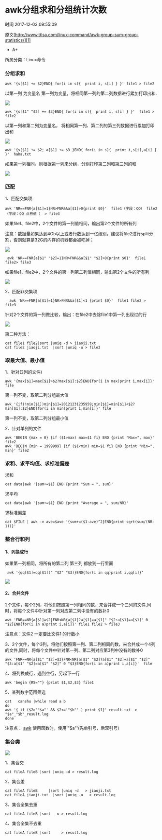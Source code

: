 # awk分组求和分组统计次数

 时间 2017-12-03 09:55:09  

原文[http://www.ttlsa.com/linux-command/awk-group-sum-group-statistics/][1]


* A+

所属分类：Linux命令 

### 分组求和 

    awk '{s[$1] += $2}END{ for(i in s){  print i, s[i] } }' file1 > file2
    

以第一列 为变量名 第一列为变量，将相同第一列的第二列数据进行累加打印出和.

![][3]

    awk '{s[$1" "$2] += $3}END{ for(i in s){  print i, s[i] } }'  file1 > file2
    

以第一列和第二列为变量名， 将相同第一列、第二列的第三列数据进行累加打印出和

![][4]

    awk '{s[$1] += $2; a[$1] += $3 }END{ for(i in s){  print i,s[i],a[i] } }'  haha.txt
    

如果第一列相同，则根据第一列来分组，分别打印第二列和第三列的和

![][5]

### 匹配 

1、匹配交集项

    awk 'NR==FNR{a[$1]=1}NR>FNR&&a[$1]>0{print $0}'  file1（字段：QQ） file2（字段：QQ 点券值 ） > file3
    

如果file1、file2中，2个文件的第一列值相同，输出第2个文件的所有列

注意：数据量如果达到4Gb以上或者行数达到一亿级别，建议将file2进行split分割，否则就算是32G的内存的机器都会被吃掉；

![][6]

     awk 'NR==FNR{a[$1" "$2]=1}NR>FNR&&a[$1" "$2]>0{print $0}'  file1 file2> file3
    

如果file1、file2中，2个文件的第一列第二列值相同，输出第2个文件的所有列

![][7]

2、匹配非交集项

      awk 'NR==FNR{a[$1]=1}NR>FNR&&a[$1]<1 {print $0}'  file1 file2 > file3
    

针对2个文件的第一列做比较，输出：在file2中去除file1中第一列出现过的行

![][8]

第二种方法：

    cat file1 file2|sort |uniq -d > jiaoji.txt
    cat file2 jiaoji.txt  |sort |uniq -u > file3
    

### 取最大值、最小值 

1、针对(2列的文件)

    awk '{max[$1]=max[$1]>$2?max[$1]:$2}END{for(i in max)print i,max[i]}'  file
    

第一列不变，取第二列分组最大值

    awk '{if(!min[$1])min[$1]=20121231235959;min[$1]=min[$1]<$2?min[$1]:$2}END{for(i in min)print i,min[i]}' file
    

第一列不变，取第二列分组最小值

2、针对单列的文件

    awk 'BEGIN {max = 0} {if ($1>max) max=$1 fi} END {print "Max=", max}' file2
    awk 'BEGIN {min = 1999999} {if ($1<min) min=$1 fi} END {print "Min=", min}' file2
    

### 求和、求平均值、求标准偏差 

求和

    cat data|awk '{sum+=$1} END {print "Sum = ", sum}'
    

求平均

    cat data|awk '{sum+=$1} END {print "Average = ", sum/NR}'
    

求标准偏差

    cat $FILE | awk -v ave=$ave '{sum+=($1-ave)^2}END{print sqrt(sum/(NR-1))}'
    

### 整合行和列 

#### 1、列换成行

如果第一列相同，将所有的第二列 第三列 都放到一行里面

     awk '{qq[$1]=qq[$1](" "$2" "$3)}END{for(i in qq)print i,qq[i]}'
    

![][9]

#### 2、合并文件

2个文件，每个2列，将他们按照第一列相同的数，来合并成一个三列的文件,同时，将每个文件中针对第一列对应第二列中没有的数补0

    awk 'FNR==NR{a[$1]=$2}FNR<NR{a[$1]?a[$1]=a[$1]" "$2:a[$1]=a[$1]" 0 "$2}END{for(i in a)print i,a[i]}' file1 file2 > file3
    

注意点：文件2 一定要比文件1 的行数小

3、2个文件，每个3列，将他们按照第一列、第二列相同的数，来合并成一个4列的文件,同时，将每个文件中针对第一列、第二列对应第3列中没有的数补0

    awk 'FNR==NR{a[$1" "$2]=$3}FNR<NR{a[$1" "$2]?a[$1" "$2]=a[$1" "$2]" "$3:a[$1" "$2]=a[$1" "$2]" 0 "$3}END{for(i in a)print i,a[i]}'  file
    

4、将列换成行，遇到空行，另起下一行

    awk 'begin {RS=""} {print $1,$2,$3} file1
    

5、某列数字范围筛选

    cat   canshu |while read a b
    do
    awk '{ if ($2>'"$a"' && $2<='"$b"' ) print $1}' result.txt  > "$a"_"$b"_result.log
    done
    

注意点： [awk][10] 使用函数时，使用'"$a"'(先单引号，后双引号) 

### 集合类 

![][11]

1、集合交

    cat fileA fileB |sort |uniq –d > result.log
    

2、集合差

    cat fileA fileB     |sort |uniq -d   > jiaoji.txt
    cat fileA jiaoji.txt  |sort |uniq -u   > result.log
    

3、集合全集去重

    cat fileA fileB |sort  -u > result.log
    

4、集合全集不去重

    cat fileA fileB |sort     > result.log


[1]: http://www.ttlsa.com/linux-command/awk-group-sum-group-statistics/

[3]: ./img/J3y2my3.jpg
[4]: ./img/aqUJfaA.jpg
[5]: ./img/7NNrUrU.jpg
[6]: ./img/qy2URzv.jpg
[7]: ./img/Z7ZFVzr.jpg
[8]: ./img/iYzEzee.jpg
[9]: ./img/rY3eAzv.jpg
[10]: http://www.5iops.com/index.php?m=search&c=index&a=init&typeid=1&siteid=1&q=awk
[11]: ./img/NRRNzyR.png